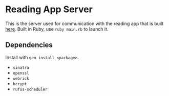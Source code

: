# Reading App Server
This is the server used for communication with the reading app that is built [here](https://www.github.com/tr4wzified/socialreadingapp).
Built in Ruby, use `ruby main.rb` to launch it.

## Dependencies
Install with `gem install <package>`.
- `sinatra`
- `openssl`
- `webrick`
- `bcrypt`
- `rufus-scheduler`
